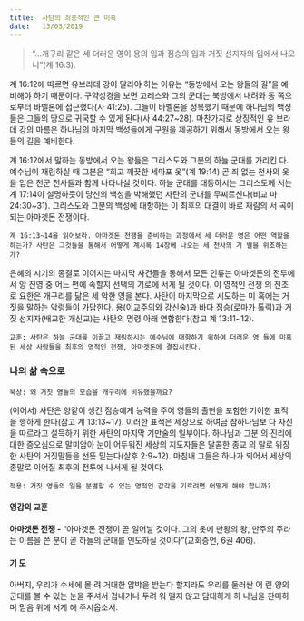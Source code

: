 ```yaml
---
title:  사탄의 최종적인 큰 미혹
date:   13/03/2019
---
```


> <p></p>
> “…개구리 같은 세 더러운 영이 용의 입과 짐승의 입과 거짓 선지자의 입에서 나오니”(계 16:3).

계 16:12에 따르면 유브라데 강이 말라야 하는 이유는 “동방에서 오는 왕들의 길”을
예비해야 하기 때문이다. 구약성경을 보면 고레스와 그의 군대는 북방에서 내려와 동
쪽으로부터 바벨론에 접근했다(사 41:25). 그들이 바벨론을 정복했기 때문에 하나님의
백성들은 그들의 땅으로 귀국할 수 있게 된다(사 44:27~28). 마찬가지로 상징적인 유
브라데 강의 마름은 하나님의 마지막 백성들에게 구원을 제공하기 위해서 동방에서
오는 왕들의 길을 예비한다.

계 16:12에서 말하는 동방에서 오는 왕들은 그리스도와 그분의 하늘 군대를 가리킨
다. 예수님이 재림하실 때 그분은 “희고 깨끗한 세마포 옷”(계 19:14) 곧 죄 없는 천사의
옷을 입은 천군 천사들과 함께 나타나실 것이다. 하늘 군대를 대동하시는 그리스도께
서는 계 17:14이 설명하듯이 당신의 백성을 박해했던 사탄의 군대를 무찌르신다(비교
마 24:30~31). 그리스도와 그분의 백성에 대항하는 이 최후의 대결이 바로 재림의 서
곡이 되는 아마겟돈 전쟁이다.

`계 16:13~14을 읽어보라. 아마겟돈 전쟁을 준비하는 과정에서 세 더러운 영은 어떤
역할을 하는가? 사탄은 그것들을 통해서 어떻게 계시록 14장에 나오는 세 천사의 기
별을 위조하는가?`

은혜의 시기의 종결로 이어지는 마지막 사건들을 통해서 모든 인류는 아마겟돈의
전투에서 양 진영 중 어느 편에 속할지 선택의 기로에 서게 될 것이다. 이 영적인 전쟁
의 전조로 요한은 개구리를 닮은 세 악한 영을 본다. 사탄이 마지막으로 시도하는 미
혹에는 거짓을 말하는 악령들이 가담한다. 용(이교주의와 강신술)과 바다 짐승(로마가
톨릭)과 거짓 선지자(배교한 개신교)는 사탄의 명령 아래 연합한다(참고 계 13:11~12).

`교훈: 사탄은 하늘 군대를 이끌고 재림하시는 예수님에 대항하기 위하여 더러운 영
들에 미혹된 세상 사람들을 최후의 영적인 전쟁, 아마겟돈에 결집시킨다.`


### 나의 삶 속으로

`묵상: 왜 거짓 영들의 모습을 개구리에 비유했을까요?`

(이어서) 사탄은 양같이 생긴 짐승에게 능력을 주어 영들의 출현을 포함한 기이한
표적을 행하게 한다(참고 계 13:13~17). 이러한 표적은 세상으로 하여금 참하나님보
다 자신을 따르라고 설득하기 위한 사탄의 마지막 기만술의 일부이다. 하나님과 그분
의 진리에 대한 증오심으로 말미암아 눈이 어두워진 세상의 지도자들은 달콤한 종교
의 탈로 위장한 사탄의 거짓말들을 선뜻 믿는다(살후 2:9~12). 마침내 그들은 하나가
되어서 세상의 종말로 이어질 최후의 전투에 나서게 될 것이다.

`적용: 거짓 영들의 일을 분별할 수 있는 영적인 감각을 기르려면 어떻게 해야 합니까?`

#### 영감의 교훈

**아마겟돈 전쟁 -** “아마겟돈 전쟁이 곧 일어날 것이다.
그의 옷에 만왕의 왕, 만주의 주라는 이름을 쓴 분이 곧
하늘의 군대를 인도하실 것이다”(교회증언, 6권 406).

#### 기 도

아버지, 우리가 수세에 몰
려 거대한 압박을 받는다
할지라도 우리를 둘러싼 어
린 양의 군대를 볼 수 있는
눈을 주셔서 겁내거나 두려
워 떨지 않고 담대하게 하
나님을 찬미하며 믿음 위에
서게 해 주시옵소서.